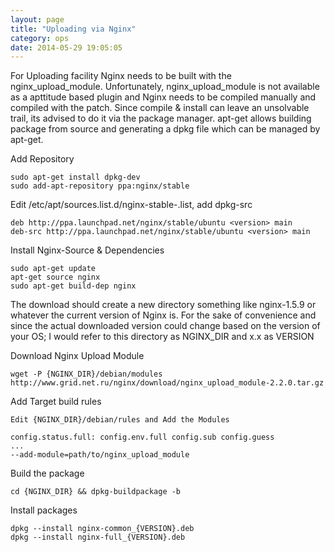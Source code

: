 ```yaml
---
layout: page
title: "Uploading via Nginx"
category: ops
date: 2014-05-29 19:05:05
---
```


For Uploading facility Nginx needs to be built with the nginx_upload_module. Unfortunately, nginx_upload_module is not available as a apttitude based plugin and Nginx needs to be compiled manually and compiled with the patch. Since compile & install can leave an unsolvable trail, its advised to do it via the package manager. apt-get allows building package from source and generating a dpkg file which can be managed by apt-get.

Add Repository

    sudo apt-get install dpkg-dev
    sudo add-apt-repository ppa:nginx/stable

Edit /etc/apt/sources.list.d/nginx-stable-<version>.list, add dpkg-src

    deb http://ppa.launchpad.net/nginx/stable/ubuntu <version> main
    deb-src http://ppa.launchpad.net/nginx/stable/ubuntu <version> main

Install Nginx-Source & Dependencies

    sudo apt-get update
    apt-get source nginx
    sudo apt-get build-dep nginx

The download should create a new directory something like nginx-1.5.9 or whatever the current version of Nginx is.
For the sake of convenience and since the actual downloaded version could change based on the version of your OS;
I would refer to this directory as NGINX_DIR and x.x as VERSION

Download Nginx Upload Module

    wget -P {NGINX_DIR}/debian/modules http://www.grid.net.ru/nginx/download/nginx_upload_module-2.2.0.tar.gz

Add Target build rules

    Edit {NGINX_DIR}/debian/rules and Add the Modules

    config.status.full: config.env.full config.sub config.guess
    ...
    --add-module=path/to/nginx_upload_module


Build the package

    cd {NGINX_DIR} && dpkg-buildpackage -b

Install packages

    dpkg --install nginx-common_{VERSION}.deb
    dpkg --install nginx-full_{VERSION}.deb
